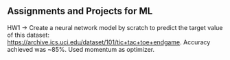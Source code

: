## Assignments and Projects for ML 

HW1 -> Create a neural network model by scratch to predict the target value of this dataset: https://archive.ics.uci.edu/dataset/101/tic+tac+toe+endgame. Accuracy achieved was ~85%. Used momentum as optimizer. 
